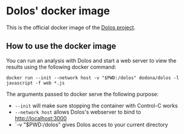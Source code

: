 # Dolos' docker image

This is the official docker image of the [Dolos project](https://dolos.ugent.be).

## How to use the docker image

You can run an analysis with Dolos and start a web server to view the results
using the following docker command:

```shell
docker run --init --network host -v "$PWD:/dolos" dodona/dolos -l javascript -f web *.js
```

The arguments passed to docker serve the following purpose:
- `--init` will make sure stopping the container with Control-C works
- `--network host` allows Dolos's webserver to bind to <http://localhost:3000>
- `-v "$PWD:/dolos" gives Dolos acces to your current directory

